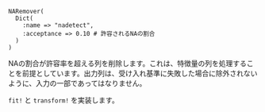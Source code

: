 ```
NARemover(
  Dict(
    :name => "nadetect",
    :acceptance => 0.10 # 許容されるNAの割合
  )
)
```

NAの割合が許容率を超える列を削除します。これは、特徴量の列を処理することを前提としています。出力列は、受け入れ基準に失敗した場合に除外されないように、入力の一部であってはなりません。

`fit!` と `transform!` を実装します。
